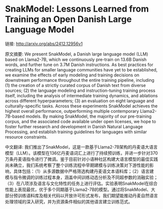 # SnakModel: Lessons Learned from Training an Open Danish Large Language Model

链接: http://arxiv.org/abs/2412.12956v1

原文摘要:
We present SnakModel, a Danish large language model (LLM) based on Llama2-7B,
which we continuously pre-train on 13.6B Danish words, and further tune on 3.7M
Danish instructions. As best practices for creating LLMs for smaller language
communities have yet to be established, we examine the effects of early
modeling and training decisions on downstream performance throughout the entire
training pipeline, including (1) the creation of a strictly curated corpus of
Danish text from diverse sources; (2) the language modeling and
instruction-tuning training process itself, including the analysis of
intermediate training dynamics, and ablations across different hyperparameters;
(3) an evaluation on eight language and culturally-specific tasks. Across these
experiments SnakModel achieves the highest overall performance, outperforming
multiple contemporary Llama2-7B-based models. By making SnakModel, the majority
of our pre-training corpus, and the associated code available under open
licenses, we hope to foster further research and development in Danish Natural
Language Processing, and establish training guidelines for languages with
similar resource constraints.

中文翻译:
我们推出了SnakModel，这是一款基于Llama2-7B架构的丹麦语大语言模型（LLM）。该模型在136亿丹麦语词汇上进行了持续预训练，并进一步针对370万条丹麦语指令进行了微调。鉴于目前针对小语种社区构建大语言模型的最佳实践尚未确立，我们系统考察了整个训练流程中早期建模与训练决策对下游性能的影响，具体包括：（1）从多源数据中严格筛选构建丹麦语文本语料库；（2）语言建模与指令微调的训练过程本身，涵盖中间训练动态分析及不同超参数的消融实验；（3）在八项涉及语言与文化特性的任务上进行评估。实验表明SnakModel在综合性能上表现最优，优于多个同期基于Llama2-7B的模型。通过将SnakModel、大部分预训练语料库及相关代码以开放许可形式发布，我们期望能推动丹麦自然语言处理领域的深入研究，并为资源条件相似的其他语言建立训练范式。
